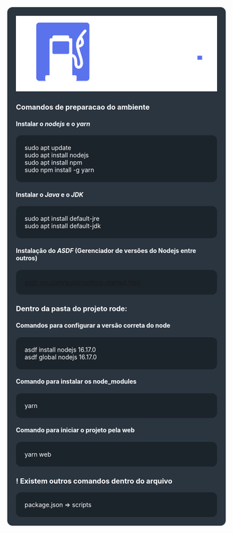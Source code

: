 <div style="background: #2a3540; border-radius: 12px; padding: 20px">
<img style="background: #2a3540;" src="public/images/logo-branca.png" alt="Logo do Quanto Gastarei">
<h3 style="color: white"> Comandos de preparacao do ambiente</h3>

<h4 style="color: white;">Instalar o <i>nodejs</i> e o <i>yarn</i></h4>

<div style="background: #1c242b; border-radius: 12px; padding: 20px; color: white;">
    sudo apt update<br>
    sudo apt install nodejs<br>
    sudo apt install npm<br>
    sudo npm install -g yarn
</div>
<h4 style="color: white;">Instalar o <i>Java</i> e o <i>JDK</i></h4>
<div style="background: #1c242b; border-radius: 12px; padding: 20px; color: white;">
 sudo apt install default-jre<br>
 sudo apt install default-jdk
</div>

<h4 style="color: white;">Instalação do <i>ASDF</i> (Gerenciador de versões do Nodejs entre outros)</h3>
<div style="background: #1c242b; border-radius: 12px; padding: 20px;">   
    <a href="https://asdf-vm.com/guide/getting-started.html">asdf-vm.com/guide/getting-started.html</a>
</div>
<h3 style="color: white;"> Dentro da pasta do projeto rode:</h3>

<h4 style="color: white;"> Comandos para configurar a versão correta do node</h4>
<div style="background: #1c242b; border-radius: 12px; padding: 20px; color: white;"> 
asdf install nodejs 16.17.0<br>
asdf global nodejs 16.17.0
</div>
<h4 style="color: white;"> Comando para instalar os node_modules</h4>
<div style="background: #1c242b; border-radius: 12px; padding: 20px; color: white;">
    yarn
</div>
<h4 style="color: white;"> Comando para iniciar o projeto pela web</h4>
<div style="background: #1c242b; border-radius: 12px; padding: 20px; color: white;">
    yarn web
</div>

 <h3 style="color: white;">! Existem outros comandos dentro do arquivo </h3>

<div style="background: #1c242b; border-radius: 12px; padding: 20px; color: white;">
    package.json => scripts
</div>


